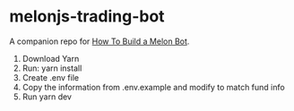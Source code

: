 # melonjs-trading-bot

A companion repo for [How To Build a Melon Bot](https://medium.com/melonprotocol/building-a-melonbot-1cdea583fb88).

1. Download Yarn
2. Run: yarn install
3. Create .env file
4. Copy the information from .env.example and modify to match fund info
5. Run yarn dev
